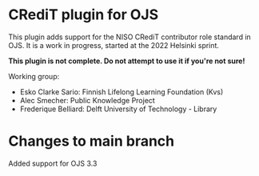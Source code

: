 # CRediT plugin for OJS

This plugin adds support for the NISO CRediT contributor role standard in OJS.
It is a work in progress, started at the 2022 Helsinki sprint.

**This plugin is not complete. Do not attempt to use it if you're not sure!**

Working group:

- Esko Clarke Sario: Finnish Lifelong Learning Foundation (Kvs)
- Alec Smecher: Public Knowledge Project
- Frederique Belliard: Delft University of Technology - Library

# Changes to main branch
Added support for OJS 3.3
